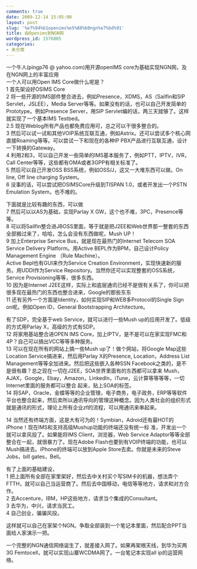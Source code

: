 ```yaml
---
comments: true
date: 2009-12-14 15:05:00
layout: post
slug: '%e7%94%b1openims%e5%88%b0ngn%e7%bd%91'
title: 由Openims到NGN网
wordpress_id: 1576805
categories:
- 未分类
---
```


一个牛人(pingp76 @ yahoo.com)用开源openIMS core为基础实现NGN网，及在NGN网上的丰富应用  
一个人可以用Open IMS Core做什么呢是？  
1 首先架设好OSIMS Core  
2 将一些开源的IMS部件整合进去，例如Presence，XDMS，AS（Sailfin和SIP Servlet，JSLEE），Media Server等等。如果没有的话，也可以自己开发简单的Prototype。例如Presence Server，用SIP Servlet编的话，两三天就够了。这样就实现了一个基本IMS Testbed。  
2.5 现在Weblog所有产品也都免费应用可，总之可以干很多整合的。  
3 然后可以试一试和其他VOIP系统互联互通，例如Astrix。还可以尝试多个核心网直接Roaming等等。可以尝试一下和现在的各种IP PBX产品进行互联互通，设计一下转换的Gateway。  
4 利用2和3，可以自己开发一些简单的IMS基本服务了，例如PTT，IPTV，IVR，Call Center等等，这些都有OMA或者3GPP有相关标准了。  
5 然后可以自己开发OSS BSS系统，例如OSS/J，这又一大堆东西可以做。On line, Off line charging System。  
6 没事的话，可以尝试把OSIMSCore升级到TISPAN 1.0，或者开发出一个PSTN Emulation System，也不难的。  
  
下面就是比较有趣的东西，可以做  
7 然后可以以AS为基础，实现Parlay X GW，这个也不难，3PC，Presence等等。  
8 可以将Sailfin整合进JBOSS里面，等于就是把J2EE和Web世界那一整套的东西全部搬过来了，哈哈，怎么会没有东西做呢，Mush UP！  
9 加上Enterprise Service Bus，就是现在最热门的Internet Telecom SOA Service Delivery Platform。用Active BEPL作为BPM，自己设计Policy Management Engine （Rule Machine）。  
Active Bepl也有GUI来作为Service Creation Environment，实现快速新的服务。用UDDI作为Service Repository。当然你还可以实现整套的OSS系统，Service Provisioning等等，很多东西。  
10 因为是Internet J2EE这样，实际上和底层通讯已经不是很有关系了，你可以把很多现在最热门的东西也整合进来，Google的那些东东  
11 还有另外一个方面是Identity，如何实现SIP和WEB多Protocol的Single Sign on呢。例如Open ID，General Bootstrapping Architecture。  
  
有了SDP，完全基于web Service，就可以进行一些Mush up的应用开发了。低级的方式用Parlay X，高级的方式有SDP。  
12 将家用基站整合进OPEN IMS Core，加上IPTV，是不是可以在家实现FMC和4P？自己可以搞出VCC等等多种服务。  
13 可以在现在所有的网站上搞一些Mush up了！做个网站，将Google Map这些Location Service搞进来，然后用Parlay X的Presence, Location，Address List Management等等全加进来。然后把这些嵌入各种SSN Facebook之类的，是不是很有趣？总之现在一切在J2EE，SOA世界里面有的东西都可以拿来 Mush，AJAX，Google，Ebay，Amazon，LinkedIn，iTune，云计算等等等等，一切Internet里面的服务都可以整合 起来，贴上SOA的标签。  
14 将SAP，Oracle，金蝶等等的企业管理，电子商务，电子政务，ERP等等软件平台也整合起来，然后卖所以通讯导向的管理这种概念。因为人类社会的组织形式就是通讯的形式，理论上所有企业zf的流程，可以用通讯来串起来。  
  
14 当然还有终端方面，这是大有可为的！Symbian，Adroid还有最HOT的iPhone！现在IMS和支持高级Mushup功能的终端还没有统一标 准，开发出一个就可以拿风投了。如果能将IMS Client，浏览器，Web Service Adaptor等等全部整合在一起，就很暴力了。现在Adobe Flash也要到有VOIP终端的功能，也可以Mush搞进去。iPhone的终端可以放到Apple Store去卖。你就是未来的Steve Jobs，bill gates，Bell。  
  
有了上面的基础建设，  
1 把上面所有全部在家里架好，然后去中关村买个写SIM卡的机器，想法弄个FTTH，就可以自己当运营商了。然后去中国移动，电信等等地方，请求和对方合作。  
2 去Accenture，IBM，HP这些地方，请求当个集成的Consultant。  
3 去华为，中兴，请求当民工。  
4 自己创业，骗骗风投。  
  
这样就可以自己在家架个NGN。争取全部装到一个笔记本里面，然后配合PPT当面给人家演示一把。  
  
一个完整的NGN通信网络诞生了，就差接入网了。如果再架根天线，到华为买两3G Femtocell，就可以实现山寨WCDMA网了。一台笔记本实现all ip的运营网络。
